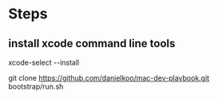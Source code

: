 # Steps 

## install xcode command line tools
xcode-select --install

git clone https://github.com/danielkoo/mac-dev-playbook.git
bootstrap/run.sh
